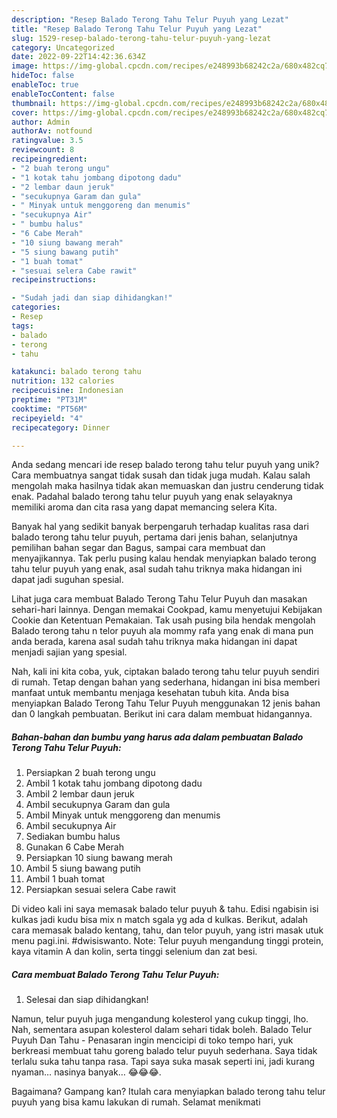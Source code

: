 ```yaml
---
description: "Resep Balado Terong Tahu Telur Puyuh yang Lezat"
title: "Resep Balado Terong Tahu Telur Puyuh yang Lezat"
slug: 1529-resep-balado-terong-tahu-telur-puyuh-yang-lezat
category: Uncategorized
date: 2022-09-22T14:42:36.634Z
image: https://img-global.cpcdn.com/recipes/e248993b68242c2a/680x482cq70/balado-terong-tahu-telur-puyuh-foto-resep-utama.jpg
hideToc: false
enableToc: true
enableTocContent: false
thumbnail: https://img-global.cpcdn.com/recipes/e248993b68242c2a/680x482cq70/balado-terong-tahu-telur-puyuh-foto-resep-utama.jpg
cover: https://img-global.cpcdn.com/recipes/e248993b68242c2a/680x482cq70/balado-terong-tahu-telur-puyuh-foto-resep-utama.jpg
author: Admin
authorAv: notfound
ratingvalue: 3.5
reviewcount: 8
recipeingredient:
- "2 buah terong ungu"
- "1 kotak tahu jombang dipotong dadu"
- "2 lembar daun jeruk"
- "secukupnya Garam dan gula"
- " Minyak untuk menggoreng dan menumis"
- "secukupnya Air"
- " bumbu halus"
- "6 Cabe Merah"
- "10 siung bawang merah"
- "5 siung bawang putih"
- "1 buah tomat"
- "sesuai selera Cabe rawit"
recipeinstructions:

- "Sudah jadi dan siap dihidangkan!"
categories:
- Resep
tags:
- balado
- terong
- tahu

katakunci: balado terong tahu 
nutrition: 132 calories
recipecuisine: Indonesian
preptime: "PT31M"
cooktime: "PT56M"
recipeyield: "4"
recipecategory: Dinner

---
```





Anda sedang mencari ide resep balado terong tahu telur puyuh yang unik? Cara membuatnya sangat tidak susah dan tidak juga mudah. Kalau salah mengolah maka hasilnya tidak akan memuaskan dan justru cenderung tidak enak. Padahal balado terong tahu telur puyuh yang enak selayaknya memiliki aroma dan cita rasa yang dapat memancing selera Kita.





Banyak hal yang sedikit banyak berpengaruh terhadap kualitas rasa dari balado terong tahu telur puyuh, pertama dari jenis bahan, selanjutnya pemilihan bahan segar dan Bagus, sampai cara membuat dan menyajikannya. Tak perlu pusing kalau hendak menyiapkan balado terong tahu telur puyuh yang enak,      asal sudah tahu triknya maka hidangan ini dapat jadi suguhan spesial.














Lihat juga cara membuat Balado Terong Tahu Telur Puyuh dan masakan sehari-hari lainnya. Dengan memakai Cookpad, kamu menyetujui Kebijakan Cookie dan Ketentuan Pemakaian. Tak usah pusing bila hendak mengolah Balado terong tahu n telor puyuh ala mommy rafa yang enak di mana pun anda berada, karena asal sudah tahu triknya maka hidangan ini dapat menjadi sajian yang spesial.






Nah, kali ini kita coba, yuk, ciptakan balado terong tahu telur puyuh sendiri di rumah. Tetap dengan bahan yang sederhana, hidangan ini bisa memberi manfaat untuk membantu menjaga kesehatan tubuh kita. Anda bisa menyiapkan Balado Terong Tahu Telur Puyuh menggunakan 12 jenis bahan dan 0 langkah pembuatan. Berikut ini cara dalam membuat hidangannya.

<!--inarticleads1-->

##### Bahan-bahan dan bumbu yang harus ada dalam pembuatan Balado Terong Tahu Telur Puyuh:

1. Persiapkan 2 buah terong ungu
1. Ambil 1 kotak tahu jombang dipotong dadu
1. Ambil 2 lembar daun jeruk
1. Ambil secukupnya Garam dan gula
1. Ambil  Minyak untuk menggoreng dan menumis
1. Ambil secukupnya Air
1. Sediakan  bumbu halus
1. Gunakan 6 Cabe Merah
1. Persiapkan 10 siung bawang merah
1. Ambil 5 siung bawang putih
1. Ambil 1 buah tomat
1. Persiapkan sesuai selera Cabe rawit


Di video kali ini saya memasak balado telur puyuh &amp; tahu. Edisi ngabisin isi kulkas jadi kudu bisa mix n match sgala yg ada d kulkas. Berikut, adalah cara memasak balado kentang, tahu, dan telor puyuh, yang istri masak utuk menu pagi.ini. #dwisiswanto. Note: Telur puyuh mengandung tinggi protein, kaya vitamin A dan kolin, serta tinggi selenium dan zat besi. 

<!--inarticleads2-->

##### Cara membuat Balado Terong Tahu Telur Puyuh:


1. Selesai dan siap dihidangkan!

Namun, telur puyuh juga mengandung kolesterol yang cukup tinggi, lho. Nah, sementara asupan kolesterol dalam sehari tidak boleh. Balado Telur Puyuh Dan Tahu - Penasaran ingin mencicipi di toko tempo hari, yuk berkreasi membuat tahu goreng balado telur puyuh sederhana. Saya tidak terlalu suka tahu tanpa rasa. Tapi saya suka masak seperti ini, jadi kurang nyaman… nasinya banyak… 😂😂😂. 

Bagaimana? Gampang kan? Itulah cara menyiapkan balado terong tahu telur puyuh yang bisa kamu lakukan di rumah. Selamat menikmati
